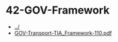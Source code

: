 # 42-GOV-Framework 

* [../](..)
* [GOV-Transport-TIA_Framework-110.pdf](GOV-Transport-TIA_Framework-110.pdf)
